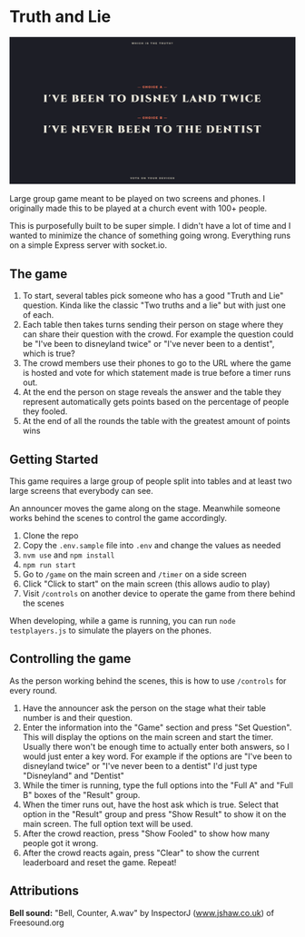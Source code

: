 # Truth and Lie

![Example screenshot of a game in progress. The choices on the screen are "I've been to Disney Land Twice" and "I've never been to the Dentist". The question is "Which is the truth?". Players can vote on their devices.](./screenshot.png)

Large group game meant to be played on two screens and phones. I originally made this to be played at a church event with 100+ people.

This is purposefully built to be super simple. I didn't have a lot of time and I wanted to minimize the chance of something going wrong. Everything runs on a simple Express server with socket.io.

## The game

1. To start, several tables pick someone who has a good "Truth and Lie" question. Kinda like the classic "Two truths and a lie" but with just one of each.
2. Each table then takes turns sending their person on stage where they can share their question with the crowd. For example the question could be "I've been to disneyland twice" or "I've never been to a dentist", which is true?
3. The crowd members use their phones to go to the URL where the game is hosted and vote for which statement made is true before a timer runs out.
4. At the end the person on stage reveals the answer and the table they represent automatically gets points based on the percentage of people they fooled.
5. At the end of all the rounds the table with the greatest amount of points wins

## Getting Started

This game requires a large group of people split into tables and at least two large screens that everybody can see.

An announcer moves the game along on the stage. Meanwhile someone works behind the scenes to control the game accordingly.

1. Clone the repo
2. Copy the `.env.sample` file into `.env` and change the values as needed
3. `nvm use` and `npm install`
4. `npm run start`
5. Go to `/game` on the main screen and `/timer` on a side screen
6. Click "Click to start" on the main screen (this allows audio to play)
7. Visit `/controls` on another device to operate the game from there behind the scenes

When developing, while a game is running, you can run `node testplayers.js` to simulate the players on the phones.

## Controlling the game

As the person working behind the scenes, this is how to use `/controls` for every round.

1. Have the announcer ask the person on the stage what their table number is and their question.
2. Enter the information into the "Game" section and press "Set Question". This will display the options on the main screen and start the timer. Usually there won't be enough time to actually enter both answers, so I would just enter a key word. For example if the options are "I've been to disneyland twice" or "I've never been to a dentist" I'd just type "Disneyland" and "Dentist"
3. While the timer is running, type the full options into the "Full A" and "Full B" boxes of the "Result" group.
4. When the timer runs out, have the host ask which is true. Select that option in the "Result" group and press "Show Result" to show it on the main screen. The full option text will be used.
5. After the crowd reaction, press "Show Fooled" to show how many people got it wrong.
6. After the crowd reacts again, press "Clear" to show the current leaderboard and reset the game. Repeat!

## Attributions

**Bell sound:** "Bell, Counter, A.wav" by InspectorJ (www.jshaw.co.uk) of Freesound.org